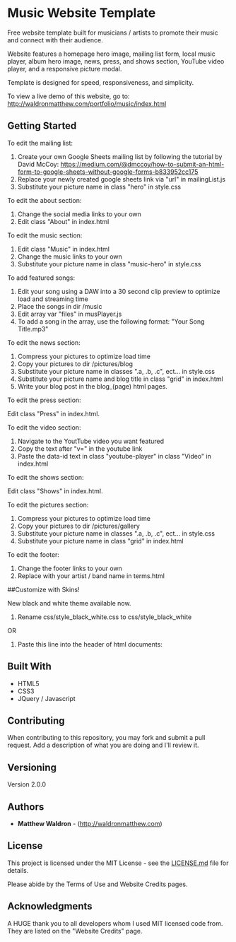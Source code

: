 # Music Website Template

Free website template built for musicians / artists to promote their music and connect with their audience. 

Website features a homepage hero image, mailing list form, local music player, album hero image, news, press, and shows section, YouTube video player, and a responsive picture modal.

Template is designed for speed, responsiveness, and simplicity. 

To view a live demo of this website, go to: http://waldronmatthew.com/portfolio/music/index.html

## Getting Started

To edit the mailing list:

1) Create your own Google Sheets mailing list by following the tutorial by David McCoy: https://medium.com/@dmccoy/how-to-submit-an-html-form-to-google-sheets-without-google-forms-b833952cc175
2) Replace your newly created google sheets link via "url" in mailingList.js
3) Substitute your picture name in class "hero" in style.css

To edit the about section: 

1) Change the social media links to your own
2) Edit class "About" in index.html 

To edit the music section:

1) Edit class "Music" in index.html
2) Change the music links to your own
3) Substitute your picture name in class "music-hero" in style.css

To add featured songs:
1) Edit your song using a DAW into a 30 second clip preview to optimize load and streaming time
2) Place the songs in dir /music
3) Edit array var "files" in musPlayer.js 
4) To add a song in the array, use the following format: "Your Song Title.mp3"

To edit the news section:

1) Compress your pictures to optimize load time
2) Copy your pictures to dir /pictures/blog
3) Substitute your picture name in classes ".a, .b, .c", ect... in style.css
4) Substitute your picture name and blog title in class "grid" in index.html
5) Write your blog post in the blog_(page) html pages.

To edit the press section:

Edit class "Press" in index.html.

To edit the video section:

1) Navigate to the YoutTube video you want featured
2) Copy the text after "v=" in the youtube link
3) Paste the data-id text in class "youtube-player" in class "Video" in index.html 

To edit the shows section:

Edit class "Shows" in index.html.

To edit the pictures section:

1) Compress your pictures to optimize load time
2) Copy your pictures to dir /pictures/gallery
3) Substitute your picture name in classes ".a, .b, .c", ect... in style.css
4) Substitute your picture name in class "grid" in index.html

To edit the footer:
1) Change the footer links to your own
2) Replace with your artist / band name in terms.html

##Customize with Skins!

New black and white theme available now.

1) Rename css/style_black_white.css to css/style_black_white

OR

1) Paste this line into the header of html documents: <link rel="stylesheet" href="css/style_black_white.css" type="text/css" title="style" />

## Built With

* HTML5
* CSS3
* JQuery / Javascript

## Contributing

When contributing to this repository, you may fork and submit a pull request. Add a description of what you are doing and I'll review it.

## Versioning

Version 2.0.0

## Authors

* **Matthew Waldron** - (http://waldronmatthew.com)

## License

This project is licensed under the MIT License - see the [LICENSE.md](LICENSE.md) file for details.

Please abide by the Terms of Use and Website Credits pages.

## Acknowledgments

A HUGE thank you to all developers whom I used MIT licensed code from. They are listed on the "Website Credits" page. 


